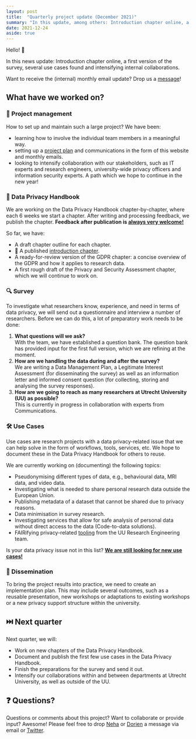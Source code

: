 ```yaml
---
layout: post
title:  "Quarterly project update (December 2021)"
summary: "In this update, among others: Introduction chapter online, a first version of the survey, several use cases found and intensifying internal collaborations."
date: 2021-12-24
aside: true
---
```


Hello! 👋 

In this news update: Introduction chapter online, a first version of the survey, several use cases found and intensifying internal collaborations. 

Want to receive the (internal) monthly email update? Drop us a <a href="#-questions">message</a>! 

## What have we worked on?
### 👯 Project management  
How to set up and maintain such a large project? We have been: 

- learning how to involve the individual team members in a meaningful way.
- setting up a <a href="../about/project-plan" target="_blank">project plan</a> and communications in the form of this website and monthly emails.  
- looking to intensify collaboration with our stakeholders, such as IT experts and research engineers, university-wide privacy officers and information security experts. A path which we hope to continue in the new year! 

### 🧠 Data Privacy Handbook 
We are working on the Data Privacy Handbook chapter-by-chapter, where each 6 weeks we start a chapter. After writing and processing feedback, we publish the chapter. **Feedback after publication is <a href="https://github.com/UtrechtUniversity/dataprivacyhandbook/blob/main/CONTRIBUTING.md" target="_blank">always very welcome!</a>**

So far, we have:  
- A draft chapter outline for each chapter.  
- 🎉  A published <a href="https://utrechtuniversity.github.io/dataprivacyhandbook/index.html" target="_blank">introduction chapter</a>.  
- A ready-for-review version of the GDPR chapter: a concise overview of the GDPR and how it applies to research data.  
- A first rough draft of the Privacy and Security Assessment chapter, which we will continue to work on. 

### 🔍 Survey 
To investigate what researchers know, experience, and need in terms of data privacy, we will send out a questionnaire and interview a number of researchers. Before we can do this, a lot of preparatory work needs to be done:

1. **What questions will we ask?**<br>With the team, we have established a question bank. The question bank has provided input for the first full version, which we are refining at the moment. 
2. **How are we handling the data during and after the survey?**<br>We are writing a Data Management Plan, a Legitimate Interest Assessment (for disseminating the survey) as well as an information letter and informed consent question (for collecting, storing and analysing the survey responses). 
3. **How are we going to reach as many researchers at Utrecht University (UU) as possible?**<br>This is currently in progress in collaboration with experts from Communications. 

### 🛠️ Use Cases
Use cases are research projects with a data privacy-related issue that we can help solve in the form of workflows, tools, services, etc. We hope to document these in the Data Privacy Handbook for others to reuse. 

We are currently working on (documenting) the following topics:  
- Pseudonymising different types of data, e.g., behavioural data, MRI data, and video data.
- Investigating what is needed to share personal research data outside the European Union.  
- Publishing metadata of a dataset that cannot be shared due to privacy reasons.  
- Data minimisation in survey research.  
- Investigating services that allow for safe analysis of personal data without direct access to the data (Code-to-data solutions).  
- FAIRifying privacy-related <a href="https://github.com/UtrechtUniversity" target="_blank">tooling</a> from the UU Research Engineering team.  

Is your data privacy issue not in this list? **<a href="../use-cases" target="_blank">We are still looking for new use cases!</a>** 

### 💪 Dissemination 
To bring the project results into practice, we need to create an implementation plan. This may include several outcomes, such as a reusable presentation, new workshops or adaptations to existing workshops or a new privacy support structure within the university. 

## ⏭️ Next quarter
Next quarter, we will: 
- Work on new chapters of the Data Privacy Handbook. 
- Document and publish the first few use cases in the Data Privacy Handbook. 
- Finish the preparations for the survey and send it out. 
- Intensify our collaborations within and between departments at Utrecht University, as well as outside of the UU. 

## ❓ Questions? 
Questions or comments about this project? Want to collaborate or provide input? Awesome! Please feel free to drop <a href="https://www.uu.nl/staff/NMoopen" target="_blank">Neha</a> or <a href="https://www.uu.nl/staff/DCHuijser" target="_blank">Dorien</a> a message via email or <a href="https://twitter.com/DorienHuijser" target="_blank">Twitter</a>. 